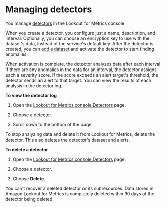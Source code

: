 # Managing detectors<a name="detectors-manage"></a>

You manage [detectors](lookoutmetrics-detectors.md) in the Lookout for Metrics console\. 

When you create a detector, you configure just a name, description, and interval\. Optionally, you can choose an encryption key to use with the dataset's data, instead of the service's default key\. After the detector is created, you can [add a dataset](detectors-dataset.md) and activate the detector to start finding anomalies\.

When activation is complete, the detector analyzes data after each interval\. If there are any anomalies in the data for an interval, the detector assigns each a severity score\. If the score exceeds an alert target's threshold, the detector sends an alert to that target\. You can view the results of each analysis in the detector log\.

**To view the detector log**

1. Open the [Lookout for Metrics console Detectors](https://console.aws.amazon.com//lookoutmetrics/home#detectors) page\.

1. Choose a detector\.

1. Scroll down to the bottom of the page\.

To stop analyzing data and delete it from Lookout for Metrics, delete the detector\. This also deletes the detector's dataset and alerts\.

**To delete a detector**

1. Open the [Lookout for Metrics console Detectors](https://console.aws.amazon.com//lookoutmetrics/home#detectors) page\.

1. Choose a detector\.

1. Choose **Delete**\.

You can't recover a deleted detector or its subresources\. Data stored in Amazon Lookout for Metrics is completely deleted within 90 days of the detector being deleted\.